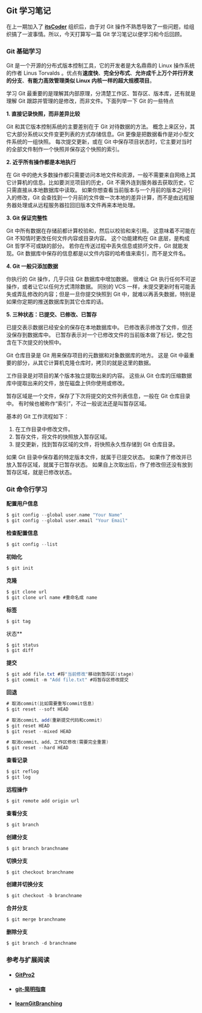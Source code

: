 ## Git 学习笔记

在上一期加入了 **[itsCoder](http://itscoder.com/)** 组织后，由于对 Git 操作不熟悉导致了一些问题，给组织搞了一波事情。所以，今天打算写一篇 Git 学习笔记以便学习和今后回顾。

###  Git 基础学习

Git 是一个开源的分布式版本控制工具，它的开发者是大名鼎鼎的 Linux 操作系统的作者 Linus Torvalds 。优点有**速度快**、**完全分布式**、**允许成千上万个并行开发的分支**、**有能力高效管理类似 Linux 内核一样的超大规模项目**。

学习 Git 最重要的是理解其内部原理，分清楚工作区、暂存区、版本库，还有就是理解 Git 跟踪并管理的是修改，而非文件。下面列举一下 Git 的一些特点

**1. 直接记录快照，而非差异比较**

Git 和其它版本控制系统的主要差别在于 Git 对待数据的方法。 概念上来区分，其它大部分系统以文件变更列表的方式存储信息。Git 更像是把数据看作是对小型文件系统的一组快照。 每次提交更新，或在 Git 中保存项目状态时，它主要对当时的全部文件制作一个快照并保存这个快照的索引。 

**2. 近乎所有操作都是本地执行**

在 Git 中的绝大多数操作都只需要访问本地文件和资源，一般不需要来自网络上其它计算机的信息。比如要浏览项目的历史，Git 不需外连到服务器去获取历史，它只需直接从本地数据库中读取。 如果你想查看当前版本与一个月前的版本之间引入的修改，Git 会查找到一个月前的文件做一次本地的差异计算，而不是由远程服务器处理或从远程服务器拉回旧版本文件再来本地处理。

**3. Git 保证完整性**

Git 中所有数据在存储前都计算校验和，然后以校验和来引用。 这意味着不可能在 Git 不知情时更改任何文件内容或目录内容。 这个功能建构在 Git 底层，是构成 Git 哲学不可或缺的部分。 若你在传送过程中丢失信息或损坏文件，Git 就能发现。Git 数据库中保存的信息都是以文件内容的哈希值来索引，而不是文件名。

**4. Git 一般只添加数据**

你执行的 Git 操作，几乎只往 Git 数据库中增加数据。 很难让 Git 执行任何不可逆操作，或者让它以任何方式清除数据。 同别的 VCS 一样，未提交更新时有可能丢失或弄乱修改的内容；但是一旦你提交快照到 Git 中，就难以再丢失数据，特别是如果你定期的推送数据库到其它仓库的话。

**5. 三种状态：已提交、已修改、已暂存**

已提交表示数据已经安全的保存在本地数据库中。 已修改表示修改了文件，但还没保存到数据库中。 已暂存表示对一个已修改文件的当前版本做了标记，使之包含在下次提交的快照中。

Git 仓库目录是 Git 用来保存项目的元数据和对象数据库的地方。 这是 Git 中最重要的部分，从其它计算机克隆仓库时，拷贝的就是这里的数据。

工作目录是对项目的某个版本独立提取出来的内容。 这些从 Git 仓库的压缩数据库中提取出来的文件，放在磁盘上供你使用或修改。

暂存区域是一个文件，保存了下次将提交的文件列表信息，一般在 Git 仓库目录中。 有时候也被称作“索引”，不过一般说法还是叫暂存区域。

基本的 Git 工作流程如下：

1. 在工作目录中修改文件。
2. 暂存文件，将文件的快照放入暂存区域。
3. 提交更新，找到暂存区域的文件，将快照永久性存储到 Git 仓库目录。

如果 Git 目录中保存着的特定版本文件，就属于已提交状态。 如果作了修改并已放入暂存区域，就属于已暂存状态。 如果自上次取出后，作了修改但还没有放到暂存区域，就是已修改状态。

### Git 命令行学习

**配置用户信息**

```c
$ git config --global user.name "Your Name"
$ git config --global user.email "Your Email"
```

**检查配置信息**

```java
$ git config --list
```

**初始化**

```java
$ git init
```

**克隆**

```java
$ git clone url
$ git clone url name #重命名成 name
```

**标签**

```java
$ git tag 
```

状态**

```java
$ git status
$ git diff
```

**提交**

```java
$ git add file.txt #将"当前修改"移动到暂存区(stage)
$ git commit -m "Add file.txt" #将暂存区修改提交
```

**回退**

```java
# 取消commit(比如需要重写commit信息)
$ git reset --soft HEAD

# 取消commit、add(重新提交代码和commit)
$ git reset HEAD
$ git reset --mixed HEAD

# 取消commit、add、工作区修改(需要完全重置)
$ git reset --hard HEAD
```

**查看记录**

```java
$ git reflog
$ git log
```

**远程操作**

```java
$ git remote add origin url
```

**查看分支**

```java
$ git branch
```

**创建分支**

```java
$ git branch branchname
```

**切换分支**

```java
$ git checkout branchname
```

**创建并切换分支**

```java
$ git checkout -b branchname
```

**合并分支**

```java
$ git merge branchname
```

**删除分支**

```java
$ git branch -d branchname
```

### 参考与扩展阅读

- #### [GitPro2](http://git-scm.com/book/zh/v2/%E8%B5%B7%E6%AD%A5-%E5%85%B3%E4%BA%8E%E7%89%88%E6%9C%AC%E6%8E%A7%E5%88%B6)

- #### [git-简明指南](http://rogerdudler.github.io/git-guide/index.zh.html)

- #### [learnGitBranching](http://pcottle.github.io/learnGitBranching/)

